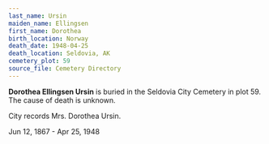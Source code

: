 ```yaml
---
last_name: Ursin
maiden_name: Ellingsen
first_name: Dorothea
birth_location: Norway
death_date: 1948-04-25
death_location: Seldovia, AK
cemetery_plot: 59
source_file: Cemetery Directory
---
```

**Dorothea Ellingsen  Ursin** is buried in the Seldovia City Cemetery in plot 59.  The cause of death is unknown.

City records Mrs. Dorothea Ursin.

Jun 12, 1867 - Apr 25, 1948
